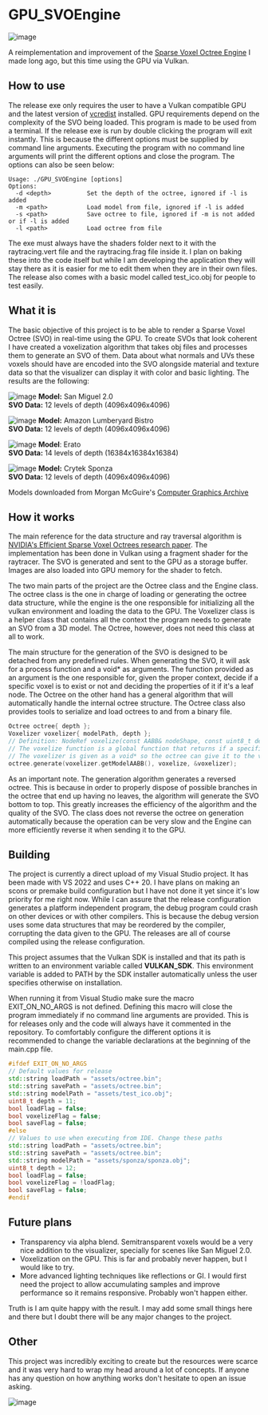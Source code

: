 # GPU_SVOEngine
![image](https://github.com/AsperTheDog/GPU_SVOEngine/assets/45227294/b3308642-a0d2-464b-9fe3-332b17c10002)

A reimplementation and improvement of the [Sparse Voxel Octree Engine](https://github.com/AsperTheDog/SVOEngine) I made long ago, but this time using the GPU via Vulkan.

## How to use
The release exe only requires the user to have a Vulkan compatible GPU and the latest version of [vcredist](https://aka.ms/vs/17/release/vc_redist.x64.exe) installed. GPU requirements depend on the complexity of the SVO being loaded.
This program is made to be used from a terminal. If the release exe is run by double clicking the program will exit instantly. This is because the different options must be supplied by command line arguments. Executing the program with no command line arguments will print the different options and close the program. The options can also be seen below:
```
Usage: ./GPU_SVOEngine [options]
Options:
  -d <depth>          Set the depth of the octree, ignored if -l is added
  -m <path>           Load model from file, ignored if -l is added
  -s <path>           Save octree to file, ignored if -m is not added or if -l is added
  -l <path>           Load octree from file
```
The exe must always have the shaders folder next to it with the raytracing.vert file and the raytracing.frag file inside it. I plan on baking these into the code itself but while I am developing the application they will stay there as it is easier for me to edit them when they are in their own files.
The release also comes with a basic model called test_ico.obj for people to test easily.

## What it is

The basic objective of this project is to be able to render a Sparse Voxel Octree (SVO) in real-time using the GPU. To create SVOs that look coherent I have created a voxelization algorithm that takes obj files and processes them to generate an SVO of them. Data about what normals and UVs these voxels should have are encoded into the SVO alongside material and texture data so that the visualizer can display it with color and basic lighting. The results are the following:

![image](https://github.com/AsperTheDog/GPU_SVOEngine/assets/45227294/f6872af3-20e4-4786-bd6c-1f22bc1402e9)
**Model:** San Miguel 2.0  
**SVO Data:** 12 levels of depth (4096x4096x4096)

![image](https://github.com/AsperTheDog/GPU_SVOEngine/assets/45227294/5dc5f87d-03f8-4bb3-b633-3ccd28127987)
**Model:** Amazon Lumberyard Bistro  
**SVO Data:** 12 levels of depth (4096x4096x4096)

![image](https://github.com/AsperTheDog/GPU_SVOEngine/assets/45227294/800d9f56-4dd3-4113-b7b6-738d42c00eb5)
**Model**: Erato  
**SVO Data:** 14 levels of depth (16384x16384x16384)

![image](https://github.com/AsperTheDog/GPU_SVOEngine/assets/45227294/1f51c7e2-b60d-4a89-9984-36554a208773)
**Model:** Crytek Sponza  
**SVO Data:** 12 levels of depth (4096x4096x4096)

Models downloaded from Morgan McGuire's [Computer Graphics Archive](https://casual-effects.com/data)

## How it works
The main reference for the data structure and ray traversal algorithm is [NVIDIA's Efficient Sparse Voxel Octrees research paper](https://research.nvidia.com/publication/2010-02_efficient-sparse-voxel-octrees). The implementation has been done in Vulkan using a fragment shader for the raytracer. The SVO is generated and sent to the GPU as a storage buffer. Images are also loaded into GPU memory for the shader to fetch.

The two main parts of the project are the Octree class and the Engine class. The octree class is the one in charge of loading or generating the octree data structure, while the engine is the one responsible for initializing all the vulkan environment and loading the data to the GPU.
The Voxelizer class is a helper class that contains all the context the program needs to generate an SVO from a 3D model. The Octree, however, does not need this class at all to work.

The main structure for the generation of the SVO is designed to be detached from any predefined rules. When generating the SVO, it will ask for a process function and a void* as arguments. The function provided as an argument is the one responsible for, given the proper context, decide if a specific voxel is to exist or not and deciding the properties of it if it's a leaf node. The Octree on the other hand has a general algorithm that will automatically handle the internal octree structure. The Octree class also provides tools to serialize and load octrees to and from a binary file.

```cpp
Octree octree{ depth };
Voxelizer voxelizer{ modelPath, depth };
// Definition: NodeRef voxelize(const AABB& nodeShape, const uint8_t depth, const uint8_t maxDepth, void* data)
// The voxelize function is a global function that returns if a specific node exists and its properties
// The voxelizer is given as a void* so the octree can give it to the voxelize function as the argument "data"
octree.generate(voxelizer.getModelAABB(), voxelize, &voxelizer);
```

As an important note. The generation algorithm generates a reversed octree. This is because in order to properly dispose of possible branches in the octree that end up having no leaves, the algorithm will generate the SVO bottom to top. This greatly increases the efficiency of the algorithm and the quality of the SVO. The class does not reverse the octree on generation automatically because the operation can be very slow and the Engine can more efficiently reverse it when sending it to the GPU.

## Building
The project is currently a direct upload of my Visual Studio project. It has been made with VS 2022 and uses C++ 20. I have plans on making an scons or premake build configuration but I have not done it yet since it's low priority for me right now.
While I can assure that the release configuration generates a platform independent program, the debug program could crash on other devices or with other compilers. This is because the debug version uses some data structures that may be reordered by the compiler, corrupting the data given to the GPU. The releases are all of course compiled using the release configuration.

This project assumes that the Vulkan SDK is installed and that its path is written to an environment variable called **VULKAN_SDK**. This environment variable is added to PATH by the SDK installer automatically unless the user specifies otherwise on installation.

When running it from Visual Studio make sure the macro EXIT_ON_NO_ARGS is not defined. Defining this macro will close the program immediately if no command line arguments are provided. This is for releases only and the code will always have it commented in the repository.
To comfortably configure the different options it is recommended to change the variable declarations at the beginning of the main.cpp file.
```cpp
#ifdef EXIT_ON_NO_ARGS
// Default values for release
std::string loadPath = "assets/octree.bin";
std::string savePath = "assets/octree.bin";
std::string modelPath = "assets/test_ico.obj";
uint8_t depth = 11;
bool loadFlag = false;
bool voxelizeFlag = false;
bool saveFlag = false;
#else
// Values to use when executing from IDE. Change these paths
std::string loadPath = "assets/octree.bin";
std::string savePath = "assets/octree.bin";
std::string modelPath = "assets/sponza/sponza.obj";
uint8_t depth = 12;
bool loadFlag = false;
bool voxelizeFlag = !loadFlag;
bool saveFlag = false;
#endif

```

## Future plans
- Transparency via alpha blend. Semitransparent voxels would be a very nice addition to the visualizer, specially for scenes like San Miguel 2.0.
- Voxelization on the GPU. This is far and probably never happen, but I would like to try.
- More advanced lighting techniques like reflections or GI. I would first need the project to allow accumulating samples and improve performance so it remains responsive. Probably won't happen either.

Truth is I am quite happy with the result. I may add some small things here and there but I doubt there will be any major changes to the project.

## Other

This project was incredibly exciting to create but the resources were scarce and it was very hard to wrap my head around a lot of concepts. If anyone has any question on how anything works don't hesitate to open an issue asking.

![image](https://github.com/AsperTheDog/GPU_SVOEngine/assets/45227294/b6294512-c8fb-4858-b4ce-622f23be1171)

